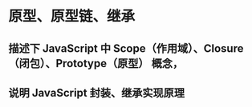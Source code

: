 # 原型、原型链、继承





## 描述下 JavaScript 中 Scope（作用域）、Closure（闭包）、Prototype（原型） 概念，

## 说明 JavaScript 封装、继承实现原理
